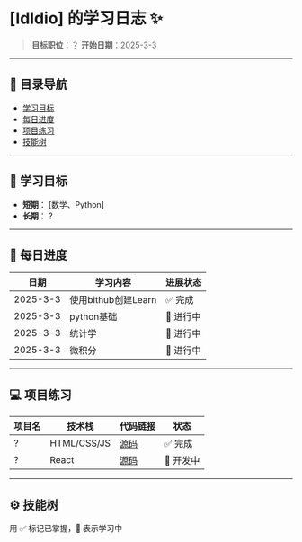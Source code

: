 # [ldldio] 的学习日志 ✨

> **目标职位**：？
> **开始日期**：2025-3-3  

---

## 📌 目录导航
- [学习目标](#-学习目标)
- [每日进度](#-每日进度)
- [项目练习](#-项目练习)
- [技能树](#-----技能树)

---

## 🎯 学习目标
- **短期**： [数学、Python]
- **长期**： ?

---

## 📅 每日进度

| 日期     | 学习内容              | 进展状态 |
|----------|-----------------------|----------|
| 2025-3-3 | 使用bithub创建Learn   |✅ 完成   |
| 2025-3-3 | python基础            |🌱 进行中 |
| 2025-3-3 | 统计学                 |🌱 进行中 |
| 2025-3-3 | 微积分                 |🌱 进行中 |
---

## 💻 项目练习

| 项目名          | 技术栈       | 代码链接                      | 状态   |
|-----------------|--------------|-------------------------------|--------|
| ?               | HTML/CSS/JS  | [源码](https://...)           | ✅ 完成 |
| ?               | React        | [源码](https://...)           | 🌱 开发中 |

---

## ⚙️ 技能树
用 ✅ 标记已掌握，🌱 表示学习中
